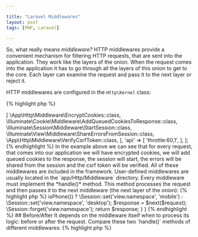 ```yaml
---

title: "Laravel Middlewares"
layout: post
tags: [PHP, Laravel]

---
```


So, what really means *middleware?* HTTP middlewares provide a convenient mechanism for filtering HTTP requests, that are
sent into the application. They work like the layers of the onion. When the request comes into the application it has to go through 
all the layers of this onion to get to the core. Each layer can examine the request and pass it to the next layer or reject it.

HTTP middlewares are configured in the `Http\Kernel` class:

{% highlight php %}
<?php

class Kernel extends HttpKernel {


/**
 * The application's route middleware groups.
 *
 * @var array
 */
 protected $middlewareGroups = [
    'web' => [
        \App\Http\Middleware\EncryptCookies::class,
        \Illuminate\Cookie\Middleware\AddQueuedCookiesToResponse::class,
        \Illuminate\Session\Middleware\StartSession::class,
        \Illuminate\View\Middleware\ShareErrorsFromSession::class,
        \App\Http\Middleware\VerifyCsrfToken::class,
                
    ],
    'api' => [
        'throttle:60,1',
    ],
];
{% endhighlight %}

In the example above we can see that for every request, that comes into our application we will have encrypted cookies, we will add queued cookies
to the response, the session will start, the errors will be shared from the session and the csrf token will be verified. All of these 
middlewares are included in the framework. User-defined middlewares are usually located in the `app/Http/Middleware` directory.

Every middleware must implement the *handle()* method. This method processes the request and then passes it to the next middleware (the next 
layer of the onion):

{% highlight php %}
<?php

/* Handle an incoming request.
 *
 * @param  \Illuminate\Http\Request $request
 * @param  \Closure $next
 * @param  string|null  $guard
 * @return mixed
 */
public function handle($request, Closure $next, $guard = null) {
    return $next($request);
}

{% endhighlight %}

## Create A New Middleware

For example, we need to set a view namespace according to client user agent string: *desktop* or *mobile*. We can use `artisan`
command to create a new middleware:

{% highlight bash %}
php artisan make:middleware SetViewNamespace
{% endhighlight %}

This command will create a new `SetViewNamespace` class in the `app/Http/Middleware`. In this middleware, we will check the 
request user agent string and store the result in the session. Then the request is passed deeper into the application by
calling the `next` callback with the `$request` param.

{% highlight php %}
<?php

class SetViewNamespace {

    /**
     * Handle an incoming request.
     *
     * @param  \Illuminate\Http\Request $request
     * @param  \Closure $next
     * @param  string $code
     * @return mixed
     */
    public function handle($request, Closure $next) {
        $agent = app(Agent::class);

        ($agent->isPhone()) ?
            \Session::set('view.namespace', 'mobile') :
            \Session::set('view.namespace', 'desktop');

        $response = $next($request);

        \Session::forget('view.namespace');

        return $response;
    }
}

{% endhighlight %}

## Before/After 

It depends on the middleware itself when to process its logic: before or after the request. Compare these two `handle()` methods of different
middlewares:

{% highlight php %}
<?php

namespace App\Http\Middleware;

class BeforeMiddleware 
{
    public function handle($request, Closure $next)
    {
        // Perform logic
        return $next($request);
    }
}
{% endhighlight %}

In the code above the `BeforeMiddleware` will perform its logic before the request is handled by the application.

